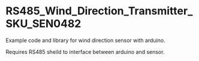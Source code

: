 # RS485_Wind_Direction_Transmitter_SKU_SEN0482
Example code and library for wind direction sensor with arduino.

Requires RS485 sheild to interface between arduino and sensor.
